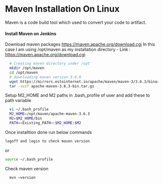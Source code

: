 # Maven Installation On Linux
Maven is a code build tool which used to convert your code to artifact.

#### Install Maven on Jenkins
Download maven packages https://maven.apache.org/download.cgi In this case I am using /opt/maven as my installation directory
	- Link : https://maven.apache.org/download.cgi
```sh
  # Creating maven directory under /opt
  mkdir /opt/maven
  cd /opt/maven
  # downloading maven version 3.6.0
  wget https://mirrors.estointernet.in/apache/maven/maven-3/3.6.3/binaries/apache-maven-3.6.3-bin.tar.gz
  tar -xvzf apache-maven-3.6.3-bin.tar.gz
 ```
	
Setup M2_HOME and M2 paths in .bash_profile of user and add these to path variable
```sh
  vi ~/.bash_profile
  M2_HOME=/opt/maven/apache-maven-3.6.3
  M2=$M2_HOME/bin
  PATH=<Existing_PATH>:$M2_HOME:$M2
```
Once installtion done run below commands
```sh
logoff and login to check maven version
```
or
```sh
source ~/.bash_profile
```
Check maven version 
```sh
  mvn –version
``` 
